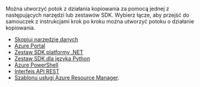 <!--
    Separate the generic "Get started" paragraph from each connector-* article in azure-docs-pr/articles/data-factory/ to ease future central update.
-->
Można utworzyć potok z działania kopiowania za pomocą jednej z następujących narzędzi lub zestawów SDK. Wybierz łącze, aby przejść do samouczek z instrukcjami krok po kroku można utworzyć potoku o działanie kopiowania. 

- [Skopiuj narzędzie danych](../articles/data-factory/quickstart-create-data-factory-copy-data-tool.md)
- [Azure Portal](../articles/data-factory/quickstart-create-data-factory-portal.md)
- [Zestaw SDK platformy .NET](../articles/data-factory/quickstart-create-data-factory-dot-net.md)
- [Zestaw SDK dla języka Python](../articles/data-factory/quickstart-create-data-factory-python.md)
- [Azure PowerShell](../articles/data-factory/quickstart-create-data-factory-powershell.md)
- [Interfejs API REST](../articles/data-factory/quickstart-create-data-factory-rest-api.md)
- [Szablonu usługi Azure Resource Manager](../articles/data-factory/quickstart-create-data-factory-resource-manager-template.md). 

